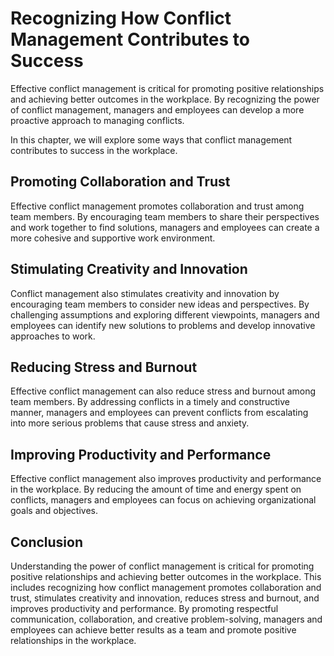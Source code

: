 Recognizing How Conflict Management Contributes to Success
=====================================================================================================================

Effective conflict management is critical for promoting positive relationships and achieving better outcomes in the workplace. By recognizing the power of conflict management, managers and employees can develop a more proactive approach to managing conflicts.

In this chapter, we will explore some ways that conflict management contributes to success in the workplace.

Promoting Collaboration and Trust
---------------------------------

Effective conflict management promotes collaboration and trust among team members. By encouraging team members to share their perspectives and work together to find solutions, managers and employees can create a more cohesive and supportive work environment.

Stimulating Creativity and Innovation
-------------------------------------

Conflict management also stimulates creativity and innovation by encouraging team members to consider new ideas and perspectives. By challenging assumptions and exploring different viewpoints, managers and employees can identify new solutions to problems and develop innovative approaches to work.

Reducing Stress and Burnout
---------------------------

Effective conflict management can also reduce stress and burnout among team members. By addressing conflicts in a timely and constructive manner, managers and employees can prevent conflicts from escalating into more serious problems that cause stress and anxiety.

Improving Productivity and Performance
--------------------------------------

Effective conflict management also improves productivity and performance in the workplace. By reducing the amount of time and energy spent on conflicts, managers and employees can focus on achieving organizational goals and objectives.

Conclusion
----------

Understanding the power of conflict management is critical for promoting positive relationships and achieving better outcomes in the workplace. This includes recognizing how conflict management promotes collaboration and trust, stimulates creativity and innovation, reduces stress and burnout, and improves productivity and performance. By promoting respectful communication, collaboration, and creative problem-solving, managers and employees can achieve better results as a team and promote positive relationships in the workplace.
